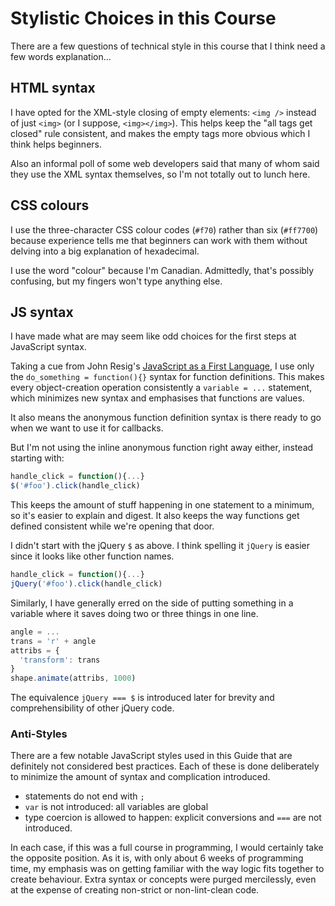 # Stylistic Choices in this Course

There are a few questions of technical style in this course that I think need a few words explanation...

## HTML syntax

I have opted for the XML-style closing of empty elements: `<img />` instead of just `<img>` (or I suppose, `<img></img>`). This helps keep the "all tags get closed" rule consistent, and makes the empty tags more obvious which I think helps beginners.

Also an informal poll of some web developers said that many of whom said they use the XML syntax themselves, so I'm not totally out to lunch here.

## CSS colours

I use the three-character CSS colour codes (`#f70`) rather than six (`#ff7700`) because experience tells me that beginners can work with them without delving into a big explanation of hexadecimal.

I use the word "colour" because I'm Canadian. Admittedly, that's possibly confusing, but my fingers won't type anything else.

## JS syntax

I have made what are may seem like odd choices for the first steps at JavaScript syntax.

Taking a cue from John Resig's [JavaScript as a First Language](http://ejohn.org/blog/javascript-as-a-first-language/), I use only the `do_something = function(){}` syntax for function definitions. This makes every object-creation operation consistently a `variable = ...` statement, which minimizes new syntax and emphasises that functions are values.

It also means the anonymous function definition syntax is there ready to go when we want to use it for callbacks.

But I'm not using the inline anonymous function right away either, instead starting with:

```javascript
handle_click = function(){...}
$('#foo').click(handle_click)
```

This keeps the amount of stuff happening in one statement to a minimum, so it's easier to explain and digest. It also keeps the way functions get defined consistent while we're opening that door.

I didn't start with the jQuery `$` as above. I think spelling it `jQuery` is easier since it looks like other function names.

```javascript
handle_click = function(){...}
jQuery('#foo').click(handle_click)
```

Similarly, I have generally erred on the side of putting something in a variable where it saves doing two or three things in one line.

```javascript
angle = ...
trans = 'r' + angle
attribs = {
  'transform': trans
}
shape.animate(attribs, 1000)
```

The equivalence `jQuery === $` is introduced later for brevity and comprehensibility of other jQuery code.

### Anti-Styles

There are a few notable JavaScript styles used in this Guide that are definitely not considered best practices. Each of these is done deliberately to minimize the amount of syntax and complication introduced.

* statements do not end with `;`
* `var` is not introduced: all variables are global
* type coercion is allowed to happen: explicit conversions and `===` are not introduced.

In each case, if this was a full course in programming, I would certainly take the opposite position. As it is, with only about 6 weeks of programming time, my emphasis was on getting familiar with the way logic fits together to create behaviour. Extra syntax or concepts were purged mercilessly, even at the expense of creating non-strict or non-lint-clean code.
